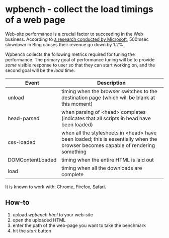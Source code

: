 # wpbench - collect the load timings of a web page

Web-site performance is a crucial factor to succeeding in the Web business.
According to [a research conducted by Microsoft](http://radar.oreilly.com/2009/07/velocity-making-your-site-fast.html), 500msec slowdown in Bing causes their revenue go down by 1.2%.

Wpbench collects the following metrics required for tuning the performance.
The primary goal of performance tuning will be to provide _some_ visible response to user so that they can start working on, and the second goal will be the _load_ time.

Event | Description 
----- | -----------
unload | timing when the browser switches to the destination page (which will be blank at this moment)
head-parsed | when parsing of &lt;head&gt; completes (indicates that all scripts in head have been loaded)
css-loaded | when all the stylesheets in &lt;head&gt; have been loaded; this is essentially when the browser becomes capable of rendering something
DOMContentLoaded | timing when the entire HTML is laid out
load | timing when all the downloads are complete

It is known to work with: Chrome, Firefox, Safari.

How-to
------

1. upload _wpbench.html_ to your web-site
1. open the uploaded HTML
1. enter the path of the web-page you want to take the benchmark
1. hit the _start_ button
